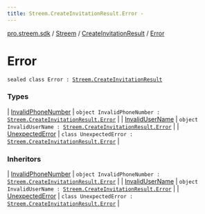 ```yaml
---
title: Streem.CreateInvitationResult.Error - 
---
```


[pro.streem.sdk](../../../index.html) / [Streem](../../index.html) / [CreateInvitationResult](../index.html) / [Error](./index.html)

# Error

`sealed class Error : `[`Streem.CreateInvitationResult`](../index.html)

### Types

| [InvalidPhoneNumber](-invalid-phone-number.html) | `object InvalidPhoneNumber : `[`Streem.CreateInvitationResult.Error`](./index.html) |
| [InvalidUserName](-invalid-user-name.html) | `object InvalidUserName : `[`Streem.CreateInvitationResult.Error`](./index.html) |
| [UnexpectedError](-unexpected-error/index.html) | `class UnexpectedError : `[`Streem.CreateInvitationResult.Error`](./index.html) |

### Inheritors

| [InvalidPhoneNumber](-invalid-phone-number.html) | `object InvalidPhoneNumber : `[`Streem.CreateInvitationResult.Error`](./index.html) |
| [InvalidUserName](-invalid-user-name.html) | `object InvalidUserName : `[`Streem.CreateInvitationResult.Error`](./index.html) |
| [UnexpectedError](-unexpected-error/index.html) | `class UnexpectedError : `[`Streem.CreateInvitationResult.Error`](./index.html) |

